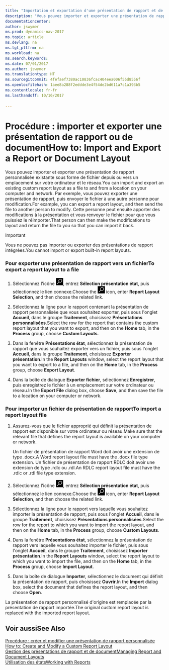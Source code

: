 ```yaml
---
title: "Importation et exportation d'une présentation de rapport et de document"
description: "Vous pouvez importer et exporter une présentation de rapport personnalisée existante sous forme de fichier depuis ou vers un emplacement sur votre ordinateur et le réseau."
documentationcenter: 
author: jswymer
ms.prod: dynamics-nav-2017
ms.topic: article
ms.devlang: na
ms.tgt_pltfrm: na
ms.workload: na
ms.search.keywords: 
ms.date: 07/01/2017
ms.author: jswymer
ms.translationtype: HT
ms.sourcegitcommit: 4fefaef7380ac10836fcac404eea006f55d8556f
ms.openlocfilehash: 1aee8a288f2eddde3e4f54de2bd611a7c1a393b5
ms.contentlocale: fr-fr
ms.lasthandoff: 10/16/2017

---
```

# <a name="how-to-import-and-export-a-report-or-document-layout"></a><span data-ttu-id="cc8c1-103">Procédure : importer et exporter une présentation de rapport ou de document</span><span class="sxs-lookup"><span data-stu-id="cc8c1-103">How to: Import and Export a Report or Document Layout</span></span>
<span data-ttu-id="cc8c1-104">Vous pouvez importer et exporter une présentation de rapport personnalisée existante sous forme de fichier depuis ou vers un emplacement sur votre ordinateur et le réseau.</span><span class="sxs-lookup"><span data-stu-id="cc8c1-104">You can import and export an existing custom report layout as a file to and from a location on your computer and network.</span></span> <span data-ttu-id="cc8c1-105">Par exemple, vous pouvez exporter une présentation de rapport, puis envoyer le fichier à une autre personne pour modification.</span><span class="sxs-lookup"><span data-stu-id="cc8c1-105">For example, you can export a report layout, and then send the file to another person to modify.</span></span> <span data-ttu-id="cc8c1-106">Cette personne peut ensuite apporter des modifications à la présentation et vous renvoyer le fichier pour que vous puissiez le réimporter.</span><span class="sxs-lookup"><span data-stu-id="cc8c1-106">That person can then make the modifications to layout and return the file to you so that you can import it back.</span></span>  
  
> [!IMPORTANT]  
>  <span data-ttu-id="cc8c1-107">Vous ne pouvez pas importer ou exporter des présentations de rapport intégrées.</span><span class="sxs-lookup"><span data-stu-id="cc8c1-107">You cannot import or export built-in report layouts.</span></span>  
  
### <a name="to-export-a-report-layout-to-a-file"></a><span data-ttu-id="cc8c1-108">Pour exporter une présentation de rapport vers un fichier</span><span class="sxs-lookup"><span data-stu-id="cc8c1-108">To export a report layout to a file</span></span>  
  
1.  <span data-ttu-id="cc8c1-109">Sélectionnez l'icône ![Page ou état pour la recherche](media/ui-search/search_small.png "Page ou état pour la recherche"), entrez **Sélection présentation état**, puis sélectionnez le lien connexe.</span><span class="sxs-lookup"><span data-stu-id="cc8c1-109">Choose the ![Search for Page or Report](media/ui-search/search_small.png "Search for Page or Report icon") icon, enter **Report Layout Selection**, and then choose the related link.</span></span>  
  
2.  <span data-ttu-id="cc8c1-110">Sélectionnez la ligne pour le rapport contenant la présentation de rapport personnalisée que vous souhaitez exporter, puis sous l'onglet **Accueil**, dans le groupe **Traitement**, choisissez **Présentations personnalisées**.</span><span class="sxs-lookup"><span data-stu-id="cc8c1-110">Select the row for the report that contains the custom report layout that you want to export, and then on the **Home** tab, in the **Process** group, choose **Custom Layouts**.</span></span>  
  
3.  <span data-ttu-id="cc8c1-111">Dans la fenêtre **Présentations état**, sélectionnez la présentation de rapport que vous souhaitez exporter vers un fichier, puis sous l'onglet **Accueil**, dans le groupe **Traitement**, choisissez **Exporter présentation**.</span><span class="sxs-lookup"><span data-stu-id="cc8c1-111">In the **Report Layouts** window, select the report layout that you want to export to a file, and then on the **Home** tab, in the **Process** group, choose **Export Layout**.</span></span>  
  
4.  <span data-ttu-id="cc8c1-112">Dans la boîte de dialogue **Exporter fichier**, sélectionnez **Enregistrer**, puis enregistrez le fichier à un emplacement sur votre ordinateur ou réseau.</span><span class="sxs-lookup"><span data-stu-id="cc8c1-112">In the **Export File** dialog box, choose **Save**, and then save the file to a location on your computer or network.</span></span>  
  
### <a name="to-import-a-report-layout-file"></a><span data-ttu-id="cc8c1-113">Pour importer un fichier de présentation de rapport</span><span class="sxs-lookup"><span data-stu-id="cc8c1-113">To import a report layout file</span></span>  
  
1.  <span data-ttu-id="cc8c1-114">Assurez-vous que le fichier approprié qui définit la présentation de rapport est disponible sur votre ordinateur ou réseau.</span><span class="sxs-lookup"><span data-stu-id="cc8c1-114">Make sure that the relevant file that defines the report layout is available on your computer or network.</span></span>  
  
     <span data-ttu-id="cc8c1-115">Un fichier de présentation de rapport Word doit avoir une extension de type .docx.</span><span class="sxs-lookup"><span data-stu-id="cc8c1-115">A Word report layout file must have the .docx file type extension.</span></span> <span data-ttu-id="cc8c1-116">Un fichier de présentation de rapport RDLC doit avoir une extension de type .rdlc ou .rdl.</span><span class="sxs-lookup"><span data-stu-id="cc8c1-116">An RDLC report layout file must have the .rdlc or .rdl file type extension.</span></span>  
  
2.  <span data-ttu-id="cc8c1-117">Sélectionnez l'icône ![Page ou état pour la recherche](media/ui-search/search_small.png "Page ou état pour la recherche"), entrez **Sélection présentation état**, puis sélectionnez le lien connexe.</span><span class="sxs-lookup"><span data-stu-id="cc8c1-117">Choose the ![Search for Page or Report](media/ui-search/search_small.png "Search for Page or Report icon") icon, enter **Report Layout Selection**, and then choose the related link.</span></span>  
  
3.  <span data-ttu-id="cc8c1-118">Sélectionnez la ligne pour le rapport vers laquelle vous souhaitez importer la présentation de rapport, puis sous l'onglet **Accueil**, dans le groupe **Traitement**, choisissez **Présentations personnalisées**.</span><span class="sxs-lookup"><span data-stu-id="cc8c1-118">Select the row for the report to which you want to import the report layout, and then on the **Home** tab, in the **Process** group, choose **Custom Layouts**.</span></span>  
  
4.  <span data-ttu-id="cc8c1-119">Dans la fenêtre **Présentations état**, sélectionnez la présentation de rapport vers laquelle vous souhaitez importer le fichier, puis sous l'onglet **Accueil**, dans le groupe **Traitement**, choisissez **Importer présentation**.</span><span class="sxs-lookup"><span data-stu-id="cc8c1-119">In the **Report Layouts** window, select the report layout to which you want to import the file, and then on the **Home** tab, in the **Process** group, choose **Import Layout**.</span></span>  
  
5.  <span data-ttu-id="cc8c1-120">Dans la boîte de dialogue **Importer**, sélectionnez le document qui définit la présentation de rapport, puis choisissez **Ouvrir**.</span><span class="sxs-lookup"><span data-stu-id="cc8c1-120">In the **Import** dialog box, select the document that defines the report layout, and then choose **Open**.</span></span>  
  
 <span data-ttu-id="cc8c1-121">La présentation de rapport personnalisé d'origine est remplacée par la présentation de rapport importée.</span><span class="sxs-lookup"><span data-stu-id="cc8c1-121">The original custom report layout is replaced with the imported report layout.</span></span>  
  
## <a name="see-also"></a><span data-ttu-id="cc8c1-122">Voir aussi</span><span class="sxs-lookup"><span data-stu-id="cc8c1-122">See Also</span></span>  
 <span data-ttu-id="cc8c1-123">[Procédure : créer et modifier une présentation de rapport personnalisée](ui-how-create-custom-report-layout.md) </span><span class="sxs-lookup"><span data-stu-id="cc8c1-123">[How to: Create and Modify a Custom Report Layout](ui-how-create-custom-report-layout.md) </span></span>  
 [<span data-ttu-id="cc8c1-124">Gestion des présentations de rapport et de document</span><span class="sxs-lookup"><span data-stu-id="cc8c1-124">Managing Report and Document Layouts</span></span>](ui-manage-report-layouts.md)  
 [<span data-ttu-id="cc8c1-125">Utilisation des états</span><span class="sxs-lookup"><span data-stu-id="cc8c1-125">Working with Reports</span></span>](ui-work-report.md)    
